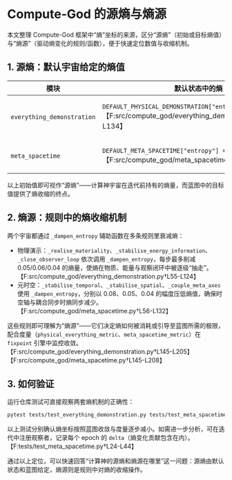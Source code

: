 # Compute-God 的源熵与熵源

本文整理 Compute-God 框架中“熵”坐标的来源，区分“源熵”（初始或目标熵值）与“熵源”（驱动熵变化的规则/函数），便于快速定位数值与收缩机制。

## 1. 源熵：默认宇宙给定的熵值

| 模块 | 默认状态中的熵 | 蓝图目标熵 | 说明 |
| --- | --- | --- | --- |
| `everything_demonstration` | `DEFAULT_PHYSICAL_DEMONSTRATION["entropy"] = 0.36`【F:src/compute_god/everything_demonstration.py†L127-L134】 | `EverythingDemonstrationBlueprint.entropy = 0.0`【F:src/compute_god/everything_demonstration.py†L154-L173】 | 物质-能量-信息闭环的初始熵较高，通过演化趋向零熵蓝图。对应的集成测试验证最终熵≈0。【F:tests/test_everything_demonstration.py†L8-L20】 |
| `meta_spacetime` | `DEFAULT_META_SPACETIME["entropy"] = 0.32`【F:src/compute_god/meta_spacetime.py†L135-L142】 | `MetaSpacetimeBlueprint.entropy = 0.0`【F:src/compute_god/meta_spacetime.py†L162-L181】 | 元时空默认带入有限熵，收敛到同步化蓝图时压缩至 0。测试中断言最终熵 ≤ 1e-2。【F:tests/test_meta_spacetime.py†L10-L22】 |

以上初始值即可视作“源熵”——计算神宇宙在迭代前持有的熵量，而蓝图中的目标值提供了熵收缩的终点。

## 2. 熵源：规则中的熵收缩机制

两个宇宙都通过 `_dampen_entropy` 辅助函数在多条规则里衰减熵：

- 物理演示：`_realise_materiality`、`_stabilise_energy_information`、`_close_observer_loop` 依次调用 `_dampen_entropy`，每步最多削减 0.05/0.06/0.04 的熵量，使熵在物质、能量与观察闭环中被逐级“抽走”。【F:src/compute_god/everything_demonstration.py†L55-L124】
- 元时空：`_stabilise_temporal`、`_stabilise_spatial`、`_couple_meta_axes` 使用 `_dampen_entropy`，分别以 0.08、0.05、0.04 的幅度压低熵值，确保时空轴与耦合同步时熵同步减少。【F:src/compute_god/meta_spacetime.py†L56-L132】

这些规则即可理解为“熵源”——它们决定熵如何被消耗或引导至蓝图所需的极限，配合度量（`physical_everything_metric`、`meta_spacetime_metric`）在 `fixpoint` 引擎中监控收敛。【F:src/compute_god/everything_demonstration.py†L145-L205】【F:src/compute_god/meta_spacetime.py†L145-L208】

## 3. 如何验证

运行仓库测试可直接观察两套熵机制的正确性：

```bash
pytest tests/test_everything_demonstration.py tests/test_meta_spacetime.py
```

以上测试分别确认熵坐标按照蓝图收敛与度量逐步减小。如需进一步分析，可在迭代中注册观察者，记录每个 epoch 的 `delta`（熵变化贡献包含在内）。【F:tests/test_meta_spacetime.py†L24-L44】

通过以上定位，可以快速回答“计算神的源熵和熵源在哪里”这一问题：源熵由默认状态和蓝图给定，熵源则是规则中对熵的收缩操作。

